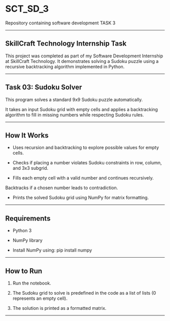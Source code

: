 # SCT_SD_3
Repository containing software development TASK 3

------------------
## SkillCraft Technology Internship Task


This project was completed as part of my Software Development Internship at SkillCraft Technology. It demonstrates solving a Sudoku puzzle using a recursive backtracking algorithm implemented in Python.

---------------------
## Task 03: Sudoku Solver
This program solves a standard 9x9 Sudoku puzzle automatically.

It takes an input Sudoku grid with empty cells and applies a backtracking algorithm to fill in missing numbers while respecting Sudoku rules.

------------
## How It Works
- Uses recursion and backtracking to explore possible values for empty cells.

- Checks if placing a number violates Sudoku constraints in row, column, and 3x3 subgrid.

- Fills each empty cell with a valid number and continues recursively.

Backtracks if a chosen number leads to contradiction.

- Prints the solved Sudoku grid using NumPy for matrix formatting.

----------------------

 ## Requirements
 - Python 3

- NumPy library

- Install NumPy using:
pip install numpy

--------------------------
## How to Run
1. Run the  notebook.

2. The Sudoku grid to solve is predefined in the code as a list of lists (0 represents an empty cell).

3. The solution is printed as a formatted matrix.

-----------------------------
